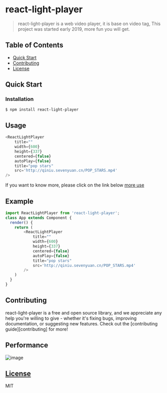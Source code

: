 
# react-light-player

> react-light-player is a web video player, it is base on video tag, This project was started early 2019, more fun you will get.

## Table of Contents

* [Quick Start](#quick-start)
* [Contributing](#contributing)
* [License](#license)

## Quick Start

### Installation

```
$ npm install react-light-player
```

Usage
----
```js
<ReactLightPlayer
    title=""
    width={600}
    height={337}
    centered={false}
    autoPlay={false}
    title="pop stars"
    src='http://qiniu.sevenyuan.cn/POP_STARS.mp4'
/>
```
If you want to know more, please click on the link below
[more use](docs/advanced-use.md)

Example
-----
```js
import ReactLightPlayer from 'react-light-player';
class App extends Component {
  render() {
    return (
        <ReactLightPlayer
            title=""
            width={600}
            height={337}
            centered={false}
            autoPlay={false}
            title="pop stars"
            src='http://qiniu.sevenyuan.cn/POP_STARS.mp4'
        />
    )
  }
}
```

## Contributing

react-light-player is a free and open source library, and we appreciate any help you're willing to give - whether it's fixing bugs, improving documentation, or suggesting new features. Check out the [contributing guide][contributing] for more!

## Performance
![image][logo]

## [License][license]

MIT

[logo]: http://qiniu.sevenyuan.cn/play.png

[license]: LICENSE

[coc]: CODE_OF_CONDUCT.md
